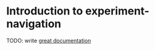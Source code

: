 # Introduction to experiment-navigation

TODO: write [great documentation](http://jacobian.org/writing/what-to-write/)
